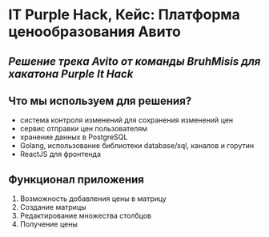 # IT Purple Hack, Кейс: Платформа ценообразования Авито 
## _Решение трека Avito от команды BruhMisis для хакатона Purple It Hack_

## Что мы используем для решения?
- система контроля изменений для сохранения изменений цен 
- сервис отправки цен пользователям
- хранение данных в PostgreSQL
- Golang, использование библиотеки database/sql, каналов и горутин
- ReactJS для фронтенда

## Функционал приложения
1. Возможность добавления цены в матрицу
2. Создание матрицы
3. Редактирование множества столбцов
4. Получение цены
